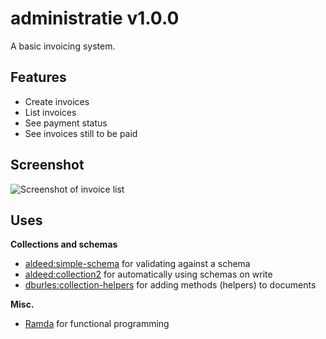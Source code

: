 # administratie v1.0.0

A basic invoicing system.

## Features

- Create invoices
- List invoices
- See payment status
- See invoices still to be paid

## Screenshot

![Screenshot of invoice list](http://i.imgur.com/D5DwMYE.png)

## Uses

**Collections and schemas**

- [aldeed:simple-schema](https://atmospherejs.com/aldeed/simple-schema) for validating against a schema
- [aldeed:collection2](https://atmospherejs.com/aldeed/collection2) for automatically using schemas on write
- [dburles:collection-helpers](https://atmospherejs.com/dburles/collection-helpers) for adding methods (helpers) to documents

**Misc.**

- [Ramda](http://ramdajs.com/) for functional programming
